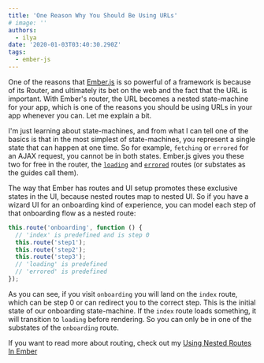 ```yaml
---
title: 'One Reason Why You Should Be Using URLs'
# image: ''
authors:
  - ilya
date: '2020-01-03T03:40:30.290Z'
tags:
  - ember-js
---
```

One of the reasons that [Ember.js](https://emberjs.com) is so powerful of a framework is because of its Router, and ultimately its bet on the web and the fact that the URL is important.
With Ember's router, the URL becomes a nested state-machine for your app, which is one of the reasons you should be using URLs in your app whenever you can. Let me explain a bit.

I'm just learning about state-machines, and from what I can tell one of the basics is that in the most simplest of state-machines, you represent a single state that can happen at one time. So for example, `fetching` or `errored` for an AJAX request, you cannot be in both states. Ember.js gives you these two for free in the router, the [`loading`](https://guides.emberjs.com/release/routing/loading-and-error-substates/#toc_loading-substates) and [`errored`](https://guides.emberjs.com/release/routing/loading-and-error-substates/#toc_error-substates) routes (or substates as the guides call them).

The way that Ember has routes and UI setup promotes these exclusive states in the UI, because nested routes map to nested UI. So if you have a wizard UI for an onboarding kind of experience, you can model each step of that onboarding flow as a nested route:

```js
this.route('onboarding', function () {
  // 'index' is predefined and is step 0
  this.route('step1');
  this.route('step2');
  this.route('step3');
  // 'loading' is predefined
  // 'errored' is predefined
});
```

As you can see, if you visit `onboarding` you will land on the `index` route, which can be step 0 or can redirect you to the correct step. This is the initial state of our onboarding state-machine. If the `index` route loads something, it will transition to `loading` before rendering. So you can only be in one of the substates of the `onboarding` route.

If you want to read more about routing, check out my [Using Nested Routes In Ember](https://ilyaradchenko.com/using-nested-routes-in-ember)
